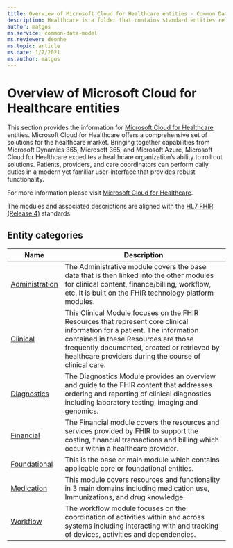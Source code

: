 ```yaml
---
title: Overview of Microsoft Cloud for Healthcare entities - Common Data Model | Microsoft Docs
description: Healthcare is a folder that contains standard entities related to  Microsoft Cloud for Healthcare entities which are defined using Common Data Model.
author: matgos
ms.service: common-data-model
ms.reviewer: deonhe
ms.topic: article
ms.date: 1/7/2021
ms.author: matgos
---
```


# Overview of  Microsoft Cloud for Healthcare entities

This section provides the information for [Microsoft Cloud for Healthcare](https://www.microsoft.com/industry/health/microsoft-cloud-for-healthcare) entities.  Microsoft Cloud for Healthcare offers a comprehensive set of solutions for the healthcare market. Bringing together capabilities from Microsoft Dynamics 365, Microsoft 365, and Microsoft Azure, Microsoft Cloud for Healthcare expedites a healthcare organization’s ability to roll out solutions. Patients, providers, and care coordinators can perform daily duties in a modern yet familiar user-interface that provides robust functionality.

For more information please visit [Microsoft Cloud for Healthcare](https://www.microsoft.com/industry/health/microsoft-cloud-for-healthcare).

The modules and associated descriptions are aligned with the [HL7 FHIR (Release 4)](http://hl7.org/fhir/) standards.

## Entity categories

|Name|Description|
|---|---|
|[Administration](Administration/overview.md)|The Administrative module covers the base data that is then linked into the other modules for clinical content, finance/billing, workflow, etc.  It is built on the FHIR technology platform modules.|
|[Clinical](Clinical/overview.md)|This Clinical Module focuses on the FHIR Resources that represent core clinical information for a patient. The information contained in these Resources are those frequently documented, created or retrieved by healthcare providers during the course of clinical care.|
|[Diagnostics](Diagnostics/overview.md)|The Diagnostics Module provides an overview and guide to the FHIR content that addresses ordering and reporting of clinical diagnostics including laboratory testing, imaging and genomics.|
|[Financial](Financial/overview.md)|The Financial module covers the resources and services provided by FHIR to support the costing, financial transactions and billing which occur within a healthcare provider.|
|[Foundational](Foundational/overview.md)|This is the base or main module which contains  applicable core or foundational entities.|
|[Medication](Medication/overview.md)|This module covers resources and functionality in 3 main domains including medication use, Immunizations, and drug knowledge.|
|[Workflow](Workflow/overview.md)|The workflow module focuses on the coordination of activities within and across systems including interacting with and tracking of devices, activities and dependencies.|
